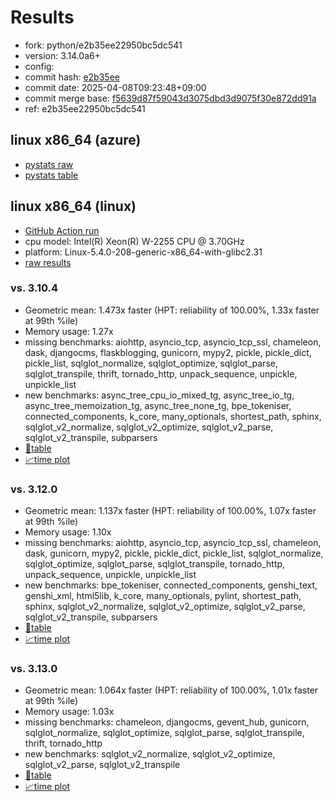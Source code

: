 # Results

- fork: python/e2b35ee22950bc5dc541
- version: 3.14.0a6+
- config: 
- commit hash: [e2b35ee](https://github.com/python/cpython/commit/e2b35ee)
- commit date: 2025-04-08T09:23:48+09:00
- commit merge base: [f5639d87f59043d3075dbd3d9075f30e872dd91a](https://github.com/python/cpython/commit/f5639d87f59043d3075dbd3d9075f30e872dd91a)
- ref: e2b35ee22950bc5dc541

## linux x86_64 (azure)

- [pystats raw](bm-20250408-azure-x86_64-python-e2b35ee22950bc5dc541-3.14.0a6%2B-e2b35ee-pystats.json)
- [pystats table](bm-20250408-azure-x86_64-python-e2b35ee22950bc5dc541-3.14.0a6%2B-e2b35ee-pystats.md)

## linux x86_64 (linux)

- [GitHub Action run](https://github.com/faster-cpython/benchmarking/actions/runs/14324562453)
- cpu model: Intel(R) Xeon(R) W-2255 CPU @ 3.70GHz
- platform: Linux-5.4.0-208-generic-x86_64-with-glibc2.31
- [raw results](bm-20250408-linux-x86_64-python-e2b35ee22950bc5dc541-3.14.0a6%2B-e2b35ee.json)

### vs. 3.10.4

- Geometric mean: 1.473x faster (HPT: reliability of 100.00%, 1.33x faster at 99th %ile)
- Memory usage: 1.27x
- missing benchmarks: aiohttp, asyncio_tcp, asyncio_tcp_ssl, chameleon, dask, djangocms, flaskblogging, gunicorn, mypy2, pickle, pickle_dict, pickle_list, sqlglot_normalize, sqlglot_optimize, sqlglot_parse, sqlglot_transpile, thrift, tornado_http, unpack_sequence, unpickle, unpickle_list
- new benchmarks: async_tree_cpu_io_mixed_tg, async_tree_io_tg, async_tree_memoization_tg, async_tree_none_tg, bpe_tokeniser, connected_components, k_core, many_optionals, shortest_path, sphinx, sqlglot_v2_normalize, sqlglot_v2_optimize, sqlglot_v2_parse, sqlglot_v2_transpile, subparsers
- [📄table](bm-20250408-linux-x86_64-python-e2b35ee22950bc5dc541-3.14.0a6%2B-e2b35ee-vs-3.10.4.md)
- [📈time plot](bm-20250408-linux-x86_64-python-e2b35ee22950bc5dc541-3.14.0a6%2B-e2b35ee-vs-3.10.4.svg)

### vs. 3.12.0

- Geometric mean: 1.137x faster (HPT: reliability of 100.00%, 1.07x faster at 99th %ile)
- Memory usage: 1.10x
- missing benchmarks: aiohttp, asyncio_tcp, asyncio_tcp_ssl, chameleon, dask, gunicorn, mypy2, pickle, pickle_dict, pickle_list, sqlglot_normalize, sqlglot_optimize, sqlglot_parse, sqlglot_transpile, tornado_http, unpack_sequence, unpickle, unpickle_list
- new benchmarks: bpe_tokeniser, connected_components, genshi_text, genshi_xml, html5lib, k_core, many_optionals, pylint, shortest_path, sphinx, sqlglot_v2_normalize, sqlglot_v2_optimize, sqlglot_v2_parse, sqlglot_v2_transpile, subparsers
- [📄table](bm-20250408-linux-x86_64-python-e2b35ee22950bc5dc541-3.14.0a6%2B-e2b35ee-vs-3.12.0.md)
- [📈time plot](bm-20250408-linux-x86_64-python-e2b35ee22950bc5dc541-3.14.0a6%2B-e2b35ee-vs-3.12.0.svg)

### vs. 3.13.0

- Geometric mean: 1.064x faster (HPT: reliability of 100.00%, 1.01x faster at 99th %ile)
- Memory usage: 1.03x
- missing benchmarks: chameleon, djangocms, gevent_hub, gunicorn, sqlglot_normalize, sqlglot_optimize, sqlglot_parse, sqlglot_transpile, thrift, tornado_http
- new benchmarks: sqlglot_v2_normalize, sqlglot_v2_optimize, sqlglot_v2_parse, sqlglot_v2_transpile
- [📄table](bm-20250408-linux-x86_64-python-e2b35ee22950bc5dc541-3.14.0a6%2B-e2b35ee-vs-3.13.0.md)
- [📈time plot](bm-20250408-linux-x86_64-python-e2b35ee22950bc5dc541-3.14.0a6%2B-e2b35ee-vs-3.13.0.svg)

